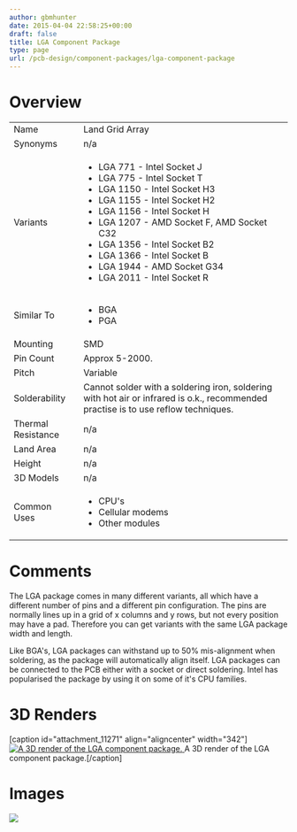 ```yaml
---
author: gbmhunter
date: 2015-04-04 22:58:25+00:00
draft: false
title: LGA Component Package
type: page
url: /pcb-design/component-packages/lga-component-package
---
```


# Overview


<table >
<tbody >
<tr >

<td >Name
</td>

<td >Land Grid Array
</td>
</tr>
<tr >

<td >Synonyms
</td>

<td >n/a
</td>
</tr>
<tr >

<td >Variants
</td>

<td >



  * LGA 771 - Intel Socket J
  * LGA 775 - Intel Socket T
  * LGA 1150 - Intel Socket H3
  * LGA 1155 - Intel Socket H2
  * LGA 1156 - Intel Socket H
  * LGA 1207 - AMD Socket F, AMD Socket C32
  * LGA 1356 - Intel Socket B2
  * LGA 1366 - Intel Socket B
  * LGA 1944 - AMD Socket G34
  * LGA 2011 - Intel Socket R


</td>
</tr>
<tr >

<td >Similar To
</td>

<td >



  * BGA
  * PGA


</td>
</tr>
<tr >

<td >Mounting
</td>

<td >SMD
</td>
</tr>
<tr >

<td >Pin Count
</td>

<td >Approx 5-2000.
</td>
</tr>
<tr >

<td >Pitch
</td>

<td >Variable
</td>
</tr>
<tr >

<td >Solderability
</td>

<td >Cannot solder with a soldering iron, soldering with hot air or infrared is o.k., recommended practise is to use reflow techniques.
</td>
</tr>
<tr >

<td >Thermal Resistance
</td>

<td >n/a
</td>
</tr>
<tr >

<td >Land Area
</td>

<td >n/a
</td>
</tr>
<tr >

<td >Height
</td>

<td >n/a
</td>
</tr>
<tr >

<td >3D Models
</td>

<td >n/a
</td>
</tr>
<tr >

<td >Common Uses
</td>

<td >



  * CPU's
  * Cellular modems
  * Other modules


</td>
</tr>
</tbody>
</table>


# Comments




The LGA package comes in many different variants, all which have a different number of pins and a different pin configuration. The pins are normally lines up in a grid of x columns and y rows, but not every position may have a pad. Therefore you can get variants with the same LGA package width and length.




Like BGA's, LGA packages can withstand up to 50% mis-alignment when soldering, as the package will automatically align itself. LGA packages can be connected to the PCB either with a socket or direct soldering. Intel has popularised the package by using it on some of it's CPU families.




# 3D Renders


[caption id="attachment_11271" align="aligncenter" width="342"][![A 3D render of the LGA component package.](http://blog.mbedded.ninja/wp-content/uploads/2015/04/lga-component-package-3d-render.jpg)
](http://blog.mbedded.ninja/wp-content/uploads/2015/04/lga-component-package-3d-render.jpg) A 3D render of the LGA component package.[/caption]


# Images




![](http://blog.mbedded.ninja/nextgen-attach_to_post/preview/id--5580)





##  
